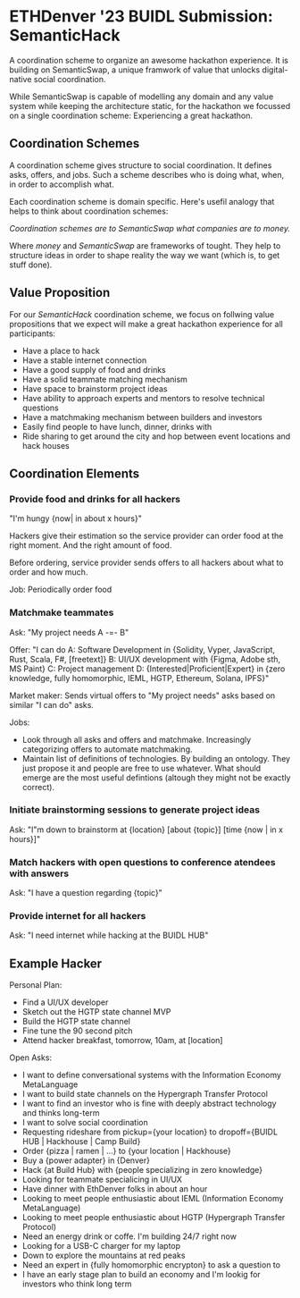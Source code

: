 # ETHDenver '23 BUIDL Submission: SemanticHack

A coordination scheme to organize an awesome hackathon experience. It is building on SemanticSwap, a unique framwork of value that unlocks digital-native social coordination.

While SemanticSwap is capable of modelling any domain and any value system while keeping the architecture static, for the hackathon we focussed on a single coordination scheme: Experiencing a great hackathon.

## Coordination Schemes

A coordination scheme gives structure to social coordination. It defines asks, offers, and jobs. Such a scheme describes who is doing what, when, in order to accomplish what.

Each coordination scheme is domain specific. Here's usefil analogy that helps to think about coordination schemes:

_Coordination schemes are to SemanticSwap what companies are to money._

Where _money_ and _SemanticSwap_ are frameworks of tought. They help to structure ideas in order to shape reality the way we want (which is, to get stuff done).

## Value Proposition

For our _SemanticHack_ coordination scheme, we focus on follwing value propositions that we expect will make a great hackathon experience for all participants:

- Have a place to hack
- Have a stable internet connection
- Have a good supply of food and drinks
- Have a solid teammate matching mechanism
- Have space to brainstorm project ideas
- Have ability to approach experts and mentors to resolve technical questions
- Have a matchmaking mechanism between builders and investors
- Easily find people to have lunch, dinner, drinks with
- Ride sharing to get around the city and hop between event locations and hack houses

## Coordination Elements

### Provide food and drinks for all hackers

"I'm hungy {now| in about x hours}"

Hackers give their estimation so the service provider can order food at the right moment. And the right amount of food.

Before ordering, service provider sends offers to all hackers about what to order and how much.

Job: Periodically order food

### Matchmake teammates

Ask: "My project needs
A -=-
B"

Offer: "I can do
A: Software Development in {Solidity, Vyper, JavaScript, Rust, Scala, F#, [freetext]}
B: UI/UX development with {Figma, Adobe sth, MS Paint}
C: Project management
D: {Interested|Proficient|Expert} in {zero knowledge, fully homomorphic, IEML, HGTP, Ethereum, Solana, IPFS}"

Market maker: Sends virtual offers to "My project needs" asks based on similar "I can do" asks.

Jobs:
- Look through all asks and offers and matchmake. Increasingly categorizing offers to automate matchmaking.
- Maintain list of definitions of technologies. By building an ontology. They just propose it and people are free to use whatever. What should emerge are the most useful defintions (altough they might not be exactly correct).

### Initiate brainstorming sessions to generate project ideas

Ask: "I"m down to brainstorm at {location} [about {topic}] [time {now | in x hours}]"

### Match hackers with open questions to conference atendees with answers

Ask: "I have a question regarding {topic}"

### Provide internet for all hackers

Ask: "I need internet while hacking at the BUIDL HUB"

## Example Hacker

Personal Plan:

- Find a UI/UX developer
- Sketch out the HGTP state channel MVP
- Build the HGTP state channel
- Fine tune the 90 second pitch
- Attend hacker breakfast, tomorrow, 10am, at [location]

Open Asks:

- I want to define conversational systems with the Information Economy MetaLanguage
- I want to build state channels on the Hypergraph Transfer Protocol
- I want to find an investor who is fine with deeply abstract technology and thinks long-term
- I want to solve social coordination
- Requesting rideshare from pickup={your location} to dropoff={BUIDL HUB | Hackhouse | Camp Build}
- Order {pizza | ramen | ...} to {your location | Hackhouse}
- Buy a {power adapter} in {Denver}
- Hack {at Build Hub} with {people specializing in zero knowledge}
- Looking for teammate specialicing in UI/UX
- Have dinner with EthDenver folks in about an hour
- Looking to meet people enthusiastic about IEML (Information Economy MetaLanguage)
- Looking to meet people enthusiastic about HGTP (Hypergraph Transfer Protocol)
- Need an energy drink or coffe. I'm building 24/7 right now
- Looking for a USB-C charger for my laptop
- Down to explore the mountains at red peaks
- Need an expert in {fully homomorphic encrypton} to ask a question to
- I have an early stage plan to build an economy and I'm lookig for investors who think long term
